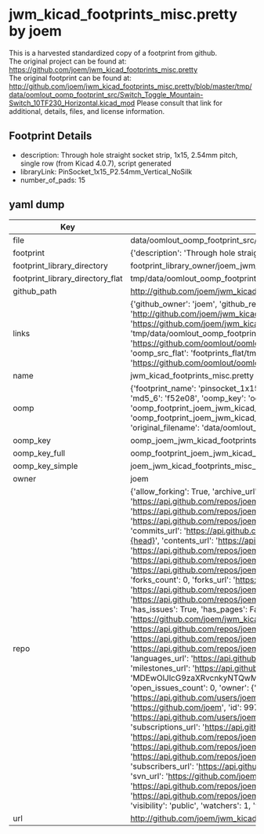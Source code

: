 # jwm_kicad_footprints_misc.pretty by joem  
This is a harvested standardized copy of a footprint from github.  
The original project can be found at:  
https://github.com/joem/jwm_kicad_footprints_misc.pretty  
The original footprint can be found at:
http://github.com/joem/jwm_kicad_footprints_misc.pretty/blob/master/tmp/data/oomlout_oomp_footprint_src/Switch_Toggle_Mountain-Switch_10TF230_Horizontal.kicad_mod
Please consult that link for additional, details, files, and license information.  
## Footprint Details
* description: Through hole straight socket strip, 1x15, 2.54mm pitch, single row (from Kicad 4.0.7), script generated  
* libraryLink: PinSocket_1x15_P2.54mm_Vertical_NoSilk  
* number_of_pads: 15  
## yaml dump  
| Key | Value |  
| --- | --- |  
| file | data/oomlout_oomp_footprint_src/jwm_kicad_footprints_misc.pretty/PinSocket_1x15_P2.54mm_Vertical_NoSilk.kicad_mod |  
| footprint | {'description': 'Through hole straight socket strip, 1x15, 2.54mm pitch, single row (from Kicad 4.0.7), script generated', 'libraryLink': 'PinSocket_1x15_P2.54mm_Vertical_NoSilk', 'number_of_pads': 15} |  
| footprint_library_directory | footprint_library_owner/joem_jwm_kicad_footprints_misc.pretty |  
| footprint_library_directory_flat | tmp/data/oomlout_oomp_footprint_src/footprints_flat/joem_jwm_kicad_footprints_misc_pinsocket_1x15_p2_54mm_vertical_nosilk/working |  
| github_path | http://github.com/joem/jwm_kicad_footprints_misc.pretty/blob/master/tmp/data/oomlout_oomp_footprint_src/PinSocket_1x15_P2.54mm_Vertical_NoSilk.kicad_mod |  
| links | {'github_owner': 'joem', 'github_repo_name': 'jwm_kicad_footprints_misc.pretty', 'github_src': 'http://github.com/joem/jwm_kicad_footprints_misc.pretty/blob/master/tmp/data/oomlout_oomp_footprint_src/Switch_Toggle_Mountain-Switch_10TF230_Horizontal.kicad_mod', 'github_src_repo': 'https://github.com/joem/jwm_kicad_footprints_misc.pretty', 'oomp_bot': 'tmp/data/oomlout_oomp_footprint_src/footprints/joem_jwm_kicad_footprints_misc_pinsocket_1x15_p2_54mm_vertical_nosilk/working', 'oomp_bot_github': 'https://github.com/oomlout/oomlout_oomp_footprint_bot/tree/main/tmp/data/oomlout_oomp_footprint_src/footprints/joem_jwm_kicad_footprints_misc_pinsocket_1x15_p2_54mm_vertical_nosilk/working', 'oomp_src_flat': 'footprints_flat/tmp/data/oomlout_oomp_footprint_src/footprints_flat/joem_jwm_kicad_footprints_misc_pinsocket_1x15_p2_54mm_vertical_nosilk/working', 'oomp_src_flat_github': 'https://github.com/oomlout/oomlout_oomp_footprint_src/tree/main/tmp/data/oomlout_oomp_footprint_src/footprints_flat/joem_jwm_kicad_footprints_misc_pinsocket_1x15_p2_54mm_vertical_nosilk/working'} |  
| name | jwm_kicad_footprints_misc.pretty |  
| oomp | {'footprint_name': 'pinsocket_1x15_p2_54mm_vertical_nosilk', 'library_name': 'jwm_kicad_footprints_misc', 'md5': 'f52e08792def76c18f04a3497e54a2fe', 'md5_10': 'f52e08792d', 'md5_5': 'f52e0', 'md5_6': 'f52e08', 'oomp_key': 'oomp_joem_jwm_kicad_footprints_misc_pinsocket_1x15_p2_54mm_vertical_nosilk', 'oomp_key_extra': 'oomp_footprint_joem_jwm_kicad_footprints_misc_pinsocket_1x15_p2_54mm_vertical_nosilk', 'oomp_key_full': 'oomp_footprint_joem_jwm_kicad_footprints_misc_pinsocket_1x15_p2_54mm_vertical_nosilk_f52e08', 'oomp_key_simple': 'joem_jwm_kicad_footprints_misc_pinsocket_1x15_p2_54mm_vertical_nosilk', 'original_filename': 'data/oomlout_oomp_footprint_src/jwm_kicad_footprints_misc.pretty/PinSocket_1x15_P2.54mm_Vertical_NoSilk.kicad_mod', 'owner_name': 'joem'} |  
| oomp_key | oomp_joem_jwm_kicad_footprints_misc_pinsocket_1x15_p2_54mm_vertical_nosilk |  
| oomp_key_full | oomp_footprint_joem_jwm_kicad_footprints_misc_pinsocket_1x15_p2_54mm_vertical_nosilk |  
| oomp_key_simple | joem_jwm_kicad_footprints_misc_pinsocket_1x15_p2_54mm_vertical_nosilk |  
| owner | joem |  
| repo | {'allow_forking': True, 'archive_url': 'https://api.github.com/repos/joem/jwm_kicad_footprints_misc.pretty/{archive_format}{/ref}', 'archived': False, 'assignees_url': 'https://api.github.com/repos/joem/jwm_kicad_footprints_misc.pretty/assignees{/user}', 'blobs_url': 'https://api.github.com/repos/joem/jwm_kicad_footprints_misc.pretty/git/blobs{/sha}', 'branches_url': 'https://api.github.com/repos/joem/jwm_kicad_footprints_misc.pretty/branches{/branch}', 'clone_url': 'https://github.com/joem/jwm_kicad_footprints_misc.pretty.git', 'collaborators_url': 'https://api.github.com/repos/joem/jwm_kicad_footprints_misc.pretty/collaborators{/collaborator}', 'comments_url': 'https://api.github.com/repos/joem/jwm_kicad_footprints_misc.pretty/comments{/number}', 'commits_url': 'https://api.github.com/repos/joem/jwm_kicad_footprints_misc.pretty/commits{/sha}', 'compare_url': 'https://api.github.com/repos/joem/jwm_kicad_footprints_misc.pretty/compare/{base}...{head}', 'contents_url': 'https://api.github.com/repos/joem/jwm_kicad_footprints_misc.pretty/contents/{+path}', 'contributors_url': 'https://api.github.com/repos/joem/jwm_kicad_footprints_misc.pretty/contributors', 'created_at': '2020-04-08T06:16:38Z', 'default_branch': 'master', 'deployments_url': 'https://api.github.com/repos/joem/jwm_kicad_footprints_misc.pretty/deployments', 'description': 'My miscellaneous footprints for KiCad', 'disabled': False, 'downloads_url': 'https://api.github.com/repos/joem/jwm_kicad_footprints_misc.pretty/downloads', 'events_url': 'https://api.github.com/repos/joem/jwm_kicad_footprints_misc.pretty/events', 'fork': False, 'forks': 0, 'forks_count': 0, 'forks_url': 'https://api.github.com/repos/joem/jwm_kicad_footprints_misc.pretty/forks', 'full_name': 'joem/jwm_kicad_footprints_misc.pretty', 'git_commits_url': 'https://api.github.com/repos/joem/jwm_kicad_footprints_misc.pretty/git/commits{/sha}', 'git_refs_url': 'https://api.github.com/repos/joem/jwm_kicad_footprints_misc.pretty/git/refs{/sha}', 'git_tags_url': 'https://api.github.com/repos/joem/jwm_kicad_footprints_misc.pretty/git/tags{/sha}', 'git_url': 'git://github.com/joem/jwm_kicad_footprints_misc.pretty.git', 'has_discussions': False, 'has_downloads': True, 'has_issues': True, 'has_pages': False, 'has_projects': True, 'has_wiki': True, 'homepage': None, 'hooks_url': 'https://api.github.com/repos/joem/jwm_kicad_footprints_misc.pretty/hooks', 'html_url': 'https://github.com/joem/jwm_kicad_footprints_misc.pretty', 'id': 254001960, 'is_template': False, 'issue_comment_url': 'https://api.github.com/repos/joem/jwm_kicad_footprints_misc.pretty/issues/comments{/number}', 'issue_events_url': 'https://api.github.com/repos/joem/jwm_kicad_footprints_misc.pretty/issues/events{/number}', 'issues_url': 'https://api.github.com/repos/joem/jwm_kicad_footprints_misc.pretty/issues{/number}', 'keys_url': 'https://api.github.com/repos/joem/jwm_kicad_footprints_misc.pretty/keys{/key_id}', 'labels_url': 'https://api.github.com/repos/joem/jwm_kicad_footprints_misc.pretty/labels{/name}', 'language': None, 'languages_url': 'https://api.github.com/repos/joem/jwm_kicad_footprints_misc.pretty/languages', 'license': None, 'merges_url': 'https://api.github.com/repos/joem/jwm_kicad_footprints_misc.pretty/merges', 'milestones_url': 'https://api.github.com/repos/joem/jwm_kicad_footprints_misc.pretty/milestones{/number}', 'mirror_url': None, 'name': 'jwm_kicad_footprints_misc.pretty', 'network_count': 0, 'node_id': 'MDEwOlJlcG9zaXRvcnkyNTQwMDE5NjA=', 'notifications_url': 'https://api.github.com/repos/joem/jwm_kicad_footprints_misc.pretty/notifications{?since,all,participating}', 'open_issues': 0, 'open_issues_count': 0, 'owner': {'avatar_url': 'https://avatars.githubusercontent.com/u/99726?v=4', 'events_url': 'https://api.github.com/users/joem/events{/privacy}', 'followers_url': 'https://api.github.com/users/joem/followers', 'following_url': 'https://api.github.com/users/joem/following{/other_user}', 'gists_url': 'https://api.github.com/users/joem/gists{/gist_id}', 'gravatar_id': '', 'html_url': 'https://github.com/joem', 'id': 99726, 'login': 'joem', 'node_id': 'MDQ6VXNlcjk5NzI2', 'organizations_url': 'https://api.github.com/users/joem/orgs', 'received_events_url': 'https://api.github.com/users/joem/received_events', 'repos_url': 'https://api.github.com/users/joem/repos', 'site_admin': False, 'starred_url': 'https://api.github.com/users/joem/starred{/owner}{/repo}', 'subscriptions_url': 'https://api.github.com/users/joem/subscriptions', 'type': 'User', 'url': 'https://api.github.com/users/joem'}, 'private': False, 'pulls_url': 'https://api.github.com/repos/joem/jwm_kicad_footprints_misc.pretty/pulls{/number}', 'pushed_at': '2021-11-04T22:51:29Z', 'releases_url': 'https://api.github.com/repos/joem/jwm_kicad_footprints_misc.pretty/releases{/id}', 'size': 1420, 'ssh_url': 'git@github.com:joem/jwm_kicad_footprints_misc.pretty.git', 'stargazers_count': 1, 'stargazers_url': 'https://api.github.com/repos/joem/jwm_kicad_footprints_misc.pretty/stargazers', 'statuses_url': 'https://api.github.com/repos/joem/jwm_kicad_footprints_misc.pretty/statuses/{sha}', 'subscribers_count': 2, 'subscribers_url': 'https://api.github.com/repos/joem/jwm_kicad_footprints_misc.pretty/subscribers', 'subscription_url': 'https://api.github.com/repos/joem/jwm_kicad_footprints_misc.pretty/subscription', 'svn_url': 'https://github.com/joem/jwm_kicad_footprints_misc.pretty', 'tags_url': 'https://api.github.com/repos/joem/jwm_kicad_footprints_misc.pretty/tags', 'teams_url': 'https://api.github.com/repos/joem/jwm_kicad_footprints_misc.pretty/teams', 'temp_clone_token': None, 'topics': ['kicad', 'kicad-footprints', 'kicad-library'], 'trees_url': 'https://api.github.com/repos/joem/jwm_kicad_footprints_misc.pretty/git/trees{/sha}', 'updated_at': '2023-09-08T18:05:37Z', 'url': 'https://api.github.com/repos/joem/jwm_kicad_footprints_misc.pretty', 'visibility': 'public', 'watchers': 1, 'watchers_count': 1, 'web_commit_signoff_required': False} |  
| url | http://github.com/joem/jwm_kicad_footprints_misc.pretty |  

